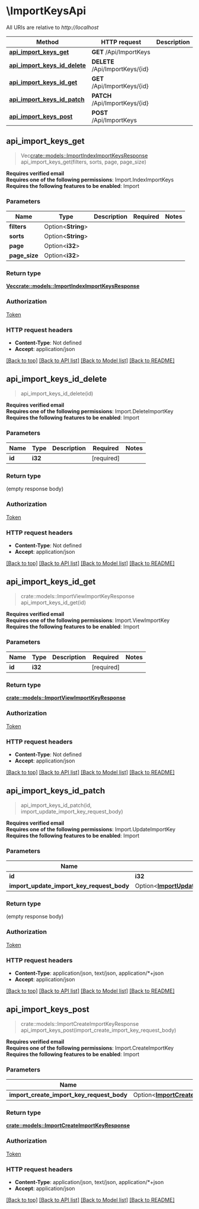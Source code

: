 # \ImportKeysApi

All URIs are relative to *http://localhost*

Method | HTTP request | Description
------------- | ------------- | -------------
[**api_import_keys_get**](ImportKeysApi.md#api_import_keys_get) | **GET** /Api/ImportKeys | 
[**api_import_keys_id_delete**](ImportKeysApi.md#api_import_keys_id_delete) | **DELETE** /Api/ImportKeys/{id} | 
[**api_import_keys_id_get**](ImportKeysApi.md#api_import_keys_id_get) | **GET** /Api/ImportKeys/{id} | 
[**api_import_keys_id_patch**](ImportKeysApi.md#api_import_keys_id_patch) | **PATCH** /Api/ImportKeys/{id} | 
[**api_import_keys_post**](ImportKeysApi.md#api_import_keys_post) | **POST** /Api/ImportKeys | 



## api_import_keys_get

> Vec<crate::models::ImportIndexImportKeysResponse> api_import_keys_get(filters, sorts, page, page_size)


<b>Requires verified email</b><br><b>Requires one of the following permissions</b>: Import.IndexImportKeys<br><b>Requires the following features to be enabled</b>: Import

### Parameters


Name | Type | Description  | Required | Notes
------------- | ------------- | ------------- | ------------- | -------------
**filters** | Option<**String**> |  |  |
**sorts** | Option<**String**> |  |  |
**page** | Option<**i32**> |  |  |
**page_size** | Option<**i32**> |  |  |

### Return type

[**Vec<crate::models::ImportIndexImportKeysResponse>**](ImportIndexImportKeysResponse.md)

### Authorization

[Token](../README.md#Token)

### HTTP request headers

- **Content-Type**: Not defined
- **Accept**: application/json

[[Back to top]](#) [[Back to API list]](../README.md#documentation-for-api-endpoints) [[Back to Model list]](../README.md#documentation-for-models) [[Back to README]](../README.md)


## api_import_keys_id_delete

> api_import_keys_id_delete(id)


<b>Requires verified email</b><br><b>Requires one of the following permissions</b>: Import.DeleteImportKey<br><b>Requires the following features to be enabled</b>: Import

### Parameters


Name | Type | Description  | Required | Notes
------------- | ------------- | ------------- | ------------- | -------------
**id** | **i32** |  | [required] |

### Return type

 (empty response body)

### Authorization

[Token](../README.md#Token)

### HTTP request headers

- **Content-Type**: Not defined
- **Accept**: application/json

[[Back to top]](#) [[Back to API list]](../README.md#documentation-for-api-endpoints) [[Back to Model list]](../README.md#documentation-for-models) [[Back to README]](../README.md)


## api_import_keys_id_get

> crate::models::ImportViewImportKeyResponse api_import_keys_id_get(id)


<b>Requires verified email</b><br><b>Requires one of the following permissions</b>: Import.ViewImportKey<br><b>Requires the following features to be enabled</b>: Import

### Parameters


Name | Type | Description  | Required | Notes
------------- | ------------- | ------------- | ------------- | -------------
**id** | **i32** |  | [required] |

### Return type

[**crate::models::ImportViewImportKeyResponse**](ImportViewImportKeyResponse.md)

### Authorization

[Token](../README.md#Token)

### HTTP request headers

- **Content-Type**: Not defined
- **Accept**: application/json

[[Back to top]](#) [[Back to API list]](../README.md#documentation-for-api-endpoints) [[Back to Model list]](../README.md#documentation-for-models) [[Back to README]](../README.md)


## api_import_keys_id_patch

> api_import_keys_id_patch(id, import_update_import_key_request_body)


<b>Requires verified email</b><br><b>Requires one of the following permissions</b>: Import.UpdateImportKey<br><b>Requires the following features to be enabled</b>: Import

### Parameters


Name | Type | Description  | Required | Notes
------------- | ------------- | ------------- | ------------- | -------------
**id** | **i32** |  | [required] |
**import_update_import_key_request_body** | Option<[**ImportUpdateImportKeyRequestBody**](ImportUpdateImportKeyRequestBody.md)> |  |  |

### Return type

 (empty response body)

### Authorization

[Token](../README.md#Token)

### HTTP request headers

- **Content-Type**: application/json, text/json, application/*+json
- **Accept**: application/json

[[Back to top]](#) [[Back to API list]](../README.md#documentation-for-api-endpoints) [[Back to Model list]](../README.md#documentation-for-models) [[Back to README]](../README.md)


## api_import_keys_post

> crate::models::ImportCreateImportKeyResponse api_import_keys_post(import_create_import_key_request_body)


<b>Requires verified email</b><br><b>Requires one of the following permissions</b>: Import.CreateImportKey<br><b>Requires the following features to be enabled</b>: Import

### Parameters


Name | Type | Description  | Required | Notes
------------- | ------------- | ------------- | ------------- | -------------
**import_create_import_key_request_body** | Option<[**ImportCreateImportKeyRequestBody**](ImportCreateImportKeyRequestBody.md)> |  |  |

### Return type

[**crate::models::ImportCreateImportKeyResponse**](ImportCreateImportKeyResponse.md)

### Authorization

[Token](../README.md#Token)

### HTTP request headers

- **Content-Type**: application/json, text/json, application/*+json
- **Accept**: application/json

[[Back to top]](#) [[Back to API list]](../README.md#documentation-for-api-endpoints) [[Back to Model list]](../README.md#documentation-for-models) [[Back to README]](../README.md)


